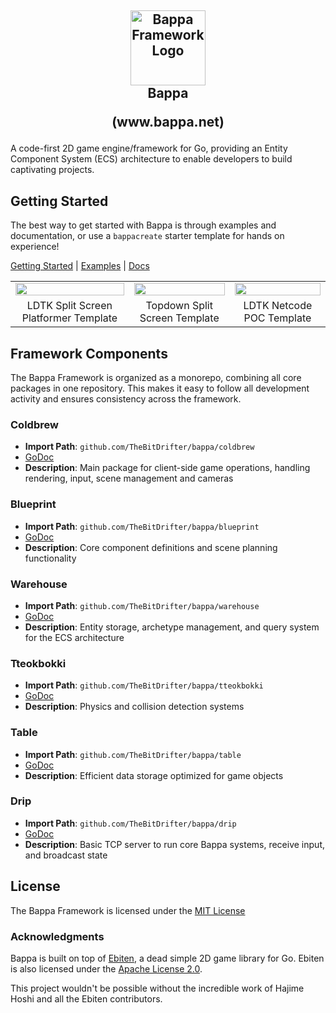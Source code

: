 <div align="center">
  
<h2>
<div><img src="https://github.com/user-attachments/assets/ba2ca552-dcb4-4379-8a8d-2e9a460fa452" width="120" height="120" alt="Bappa Framework Logo"></div>
  Bappa
  <p>(www.bappa.net)</p>
</h2>
</div>

A code-first 2D game engine/framework for Go, providing an Entity Component System (ECS) architecture to enable developers to build captivating projects.

## Getting Started

The best way to get started with Bappa is through examples and documentation, or use a `bappacreate` starter template for hands on experience!

[Getting Started](https://bappa.net/docs/getting-started) | [Examples](https://bappa.net/examples) | [Docs](https://bappa.net/docs)

<table>
  <tr>
    <td align="center"><img src="https://github.com/user-attachments/assets/35bc153f-fd00-4833-9970-a51108ada8e8" width="100%"></td>
    <td align="center"><img src="https://github.com/user-attachments/assets/2b8962d6-6315-4e8e-84ac-31e50f713977" width="100%"></td>
    <td align="center"><img src="https://github.com/user-attachments/assets/fab72558-50c0-4a24-b01e-77d5547ae905" width="100%"></td>
  </tr>
  <tr>
    <td align="center">LDTK Split Screen Platformer Template</td>
    <td align="center">Topdown Split Screen Template</td>
    <td align="center">LDTK Netcode POC Template</td>
  </tr>
</table>



## Framework Components

The Bappa Framework is organized as a monorepo, combining all core packages in one repository. This makes it easy to follow all development activity and ensures consistency across the framework.

### Coldbrew

- **Import Path**: `github.com/TheBitDrifter/bappa/coldbrew`
- [GoDoc](https://pkg.go.dev/github.com/TheBitDrifter/bappa/coldbrew)
- **Description**: Main package for client-side game operations, handling rendering, input, scene management and cameras

### Blueprint

- **Import Path**: `github.com/TheBitDrifter/bappa/blueprint`
- [GoDoc](https://pkg.go.dev/github.com/TheBitDrifter/bappa/blueprint)
- **Description**: Core component definitions and scene planning functionality

### Warehouse

- **Import Path**: `github.com/TheBitDrifter/bappa/warehouse`
- [GoDoc](https://pkg.go.dev/github.com/TheBitDrifter/bappa/warehouse)
- **Description**: Entity storage, archetype management, and query system for the ECS architecture

### Tteokbokki

- **Import Path**: `github.com/TheBitDrifter/bappa/tteokbokki`
- [GoDoc](https://pkg.go.dev/github.com/TheBitDrifter/bappa/tteokbokki)
- **Description**: Physics and collision detection systems

### Table

- **Import Path**: `github.com/TheBitDrifter/bappa/table`
- [GoDoc](https://pkg.go.dev/github.com/TheBitDrifter/bappa/table)
- **Description**: Efficient data storage optimized for game objects

### Drip

- **Import Path**: `github.com/TheBitDrifter/bappa/drip`
- [GoDoc](https://pkg.go.dev/github.com/TheBitDrifter/bappa/drip)
- **Description**: Basic TCP server to run core Bappa systems, receive input, and broadcast state

## License

The Bappa Framework is licensed under the [MIT License](LICENSE)

### Acknowledgments

Bappa is built on top of [Ebiten](https://ebiten.org/), a dead simple 2D game library for Go. Ebiten is also licensed under the [Apache License 2.0](https://github.com/hajimehoshi/ebiten/blob/main/LICENSE).

This project wouldn't be possible without the incredible work of Hajime Hoshi and all the Ebiten contributors.
